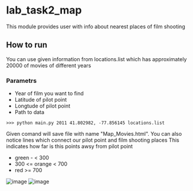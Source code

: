 # lab_task2_map
This module provides user with info about nearest places of film shooting
## How to run
You can use given information from locations.list which has approximately 20000 of movies of different years
### Parametrs
* Year of film you want to find
* Latitude of pilot point
* Longtude of pilot point
* Path to data
```
>>> python main.py 2011 41.802982, -77.856145 locations.list
```
Given comand will save file with name "Map_Movies.html".
You can also notice lines which connect our pilot point and film shooting places
This indicates how far is this points awsy from pilot point
* green - < 300
* 300 <= orange < 700
* red >= 700

![image](https://user-images.githubusercontent.com/116755445/221261919-fbfabc97-78e1-44b5-b3a6-71820dbae8ae.png)
![image](https://user-images.githubusercontent.com/116755445/221263348-04b15eb5-68ad-4249-b38f-c1c6055ba086.png)


